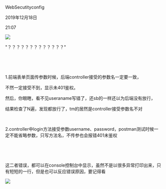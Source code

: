 WebSecutityconfig

2019年12月18日

21:07

![](101_WebSecutityconfig_000.png)

"？？？？？？？？？？？？？"

 

 

1.前端表单页面传参数时候，后端controller接受的参数名一定要一致，

不然一定接受不到，显示未401鉴权。

然后，你眼瞎，看不见useraname写错了，还sb的一样还以为后端没有放行，

结果检查了N遍，发现都放行了，tm的居然是controller接受参数名不对

 

2.controller中login方法接受参数username、password，postman测试时候一定不能省略参数，只写方法名，不传参也会报错401未鉴权

 

 

这二者错误，都可以在console控制台中显示，虽然不是以很多异常打印出来，只有短短的一行，但是也可以反应错误原因，要记得看

![](101_WebSecutityconfig_001.png)

 
